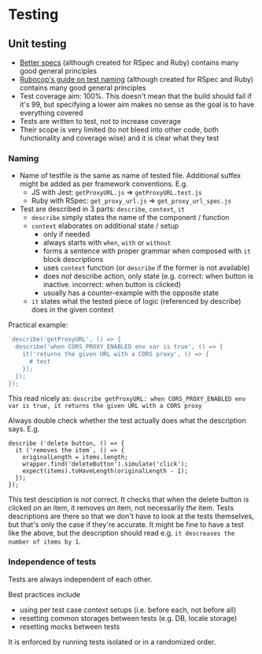 # Testing

## Unit testing

- [Better specs](http://www.betterspecs.org/) (although created for RSpec and Ruby) contains many good general principles
- [Rubocop's guide on test naming](https://github.com/rubocop-hq/rspec-style-guide#naming) (although created for RSpec and Ruby) contains many good general principles
- Test coverage aim: 100%. This doesn't mean that the build should fail if it's 99, but specifying a lower aim makes no sense as the goal is to have everything covered
- Tests are written to test, not to increase coverage
- Their scope is very limited (to not bleed into other code, both functionality and coverage wise) and it is clear what they test

### Naming

- Name of testfile is the same as name of tested file. Additional suffex might be added as per framework conventions. E.g.
  - JS with Jest: `getProxyURL.js` => `getProxyURL.test.js`
  - Ruby with RSpec: `get_proxy_url.js` => `get_proxy_url_spec.js`
- Test are described in 3 parts: `describe`, `context`, `it`
  - `describe` simply states the name of the component / function
  - `context` elaborates on additional state / setup
    - only if needed
    - always starts with `when`, `with` or `without`
    - forms a sentence with proper grammar when composed with `it` block descriptions
    - uses `context` function (or `describe` if the former is not available)
    - does *not* describe action, only state (e.g. correct: when button is inactive. incorrect: when button is clicked)
    - usually has a counter-example with the opposite state
  - `it` states what the tested piece of logic (referenced by describe) does in the given context

Practical example:
```js
`describe('getProxyURL', () => {
  describe('when CORS_PROXY_ENABLED env var is true', () => {
    it('returns the given URL with a CORS proxy', () => {
      # test
    });
  });
});
```

This read nicely as: `describe getProxyURL: when CORS_PROXY_ENABLED env var is true, it returns the given URL with a CORS proxy`

Always double check whether the test actually does what the description says. E.g.
```
describe ('delete button, () => {
  it ('removes the item`, () => {
    originalLength = items.length;
    wrapper.find('deleteButton').simulate('click');
    expect(items).toHaveLength(originalLength - 1);
  });
});
```
This test desciption is *not* correct. It checks that when the delete button is clicked on an item, it removes *an* item, not necessarily *the* item. Tests descriptions are there so that we don't have to look at the tests themselves, but that's only the case if they're accurate. It might be fine to have a test like the above, but the description should read e.g. `it descreases the number of items by 1`.

### Independence of tests

Tests are always independent of each other.

Best practices include
- using per test case context setups (i.e. before each, not before all)
- resetting common storages between tests (e.g. DB, locale storage)
- resetting mocks between tests

It is enforced by running tests isolated or in a randomized order.
